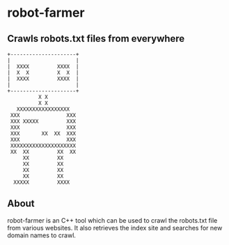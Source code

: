 # robot-farmer
## Crawls robots.txt files from everywhere
```
+---------------------+
|                     |
|  XXXX         XXXX  |
|  X  X         X  X  |
|  XXXX         XXXX  |
|                     |
+---------------------+
          X X
          X X
   XXXXXXXXXXXXXXXXX
 XXX               XXX
 XXX XXXXX         XXX
 XXX               XXX
 XXX       XX  XX  XXX
 XXX               XXX
 XXXXXXXXXXXXXXXXXXXXX
 XX  XX         XX  XX
     XX         XX
     XX         XX
     XX         XX
     XX         XX
  XXXXX         XXXX
```


## About
robot-farmer is an C++ tool which can be used to crawl the robots.txt file from various websites.
It also retrieves the index site and searches for new domain names to crawl.
